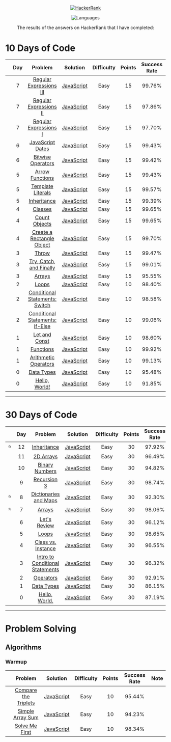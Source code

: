<p align="center">
  <a href="https://www.hackerrank.com/rhmtin12">
    <img alt="HackerRank" src="https://raw.githubusercontent.com/rahmatsubandi/HackerRankJS/master/hacker-rank-logo.png">
  </a>
</p>
<p align="center">
  <img alt="Languages" src="https://img.shields.io/badge/Languages-JavaScript-brightgreen.svg?longCache=true&style=for-the-badge">
</p>
<p align="center">
  The results of the answers on HackerRank that I have completed:
</p>

# 10 Days of Code

|     | Day |                                             Problem                                             |                            Solution                             | Difficulty | Points | Success Rate | Note |
| --- | :-: | :---------------------------------------------------------------------------------------------: | :-------------------------------------------------------------: | :--------: | :----: | :----------: | :--: |
|     |  7  |     [Regular Expressions III](https://www.hackerrank.com/challenges/js10-regexp-3/problem)      | [JavaScript](10DaysOfJavascript/Day7-RegularExpressionsIII.js)  |    Easy    |   15   |    99.76%    |      |
|     |  7  |      [Regular Expressions II](https://www.hackerrank.com/challenges/js10-regexp-2/problem)      |  [JavaScript](10DaysOfJavascript/Day7-RegularExpressionsII.js)  |    Easy    |   15   |    97.86%    |      |
|     |  7  |      [Regular Expressions I](https://www.hackerrank.com/challenges/js10-regexp-1/problem)       |  [JavaScript](10DaysOfJavascript/Day7-RegularExpressionsI.js)   |    Easy    |   15   |    97.70%    |      |
|     |  6  |           [JavaScript Dates](https://www.hackerrank.com/challenges/js10-date/problem)           |    [JavaScript](10DaysOfJavascript/Day6-JavaScriptDates.js)     |    Easy    |   15   |    99.43%    |      |
|     |  6  |         [Bitwise Operators](https://www.hackerrank.com/challenges/js10-bitwise/problem)         |    [JavaScript](10DaysOfJavascript/Day6-BitwiseOperators.js)    |    Easy    |   15   |    99.42%    |      |
|     |  5  |          [Arrow Functions](https://www.hackerrank.com/challenges/js10-arrows/problem)           |     [JavaScript](10DaysOfJavascript/Day5-ArrowFunctions.js)     |    Easy    |   15   |    99.43%    |      |
|     |  5  |    [Template Literals](https://www.hackerrank.com/challenges/js10-template-literals/problem)    |    [JavaScript](10DaysOfJavascript/Day5-TemplateLiterals.js)    |    Easy    |   15   |    99.57%    |      |
|     |  5  |          [Inheritance](https://www.hackerrank.com/challenges/js10-inheritance/problem)          |      [JavaScript](10DaysOfJavascript/Day5-Inheritance.js)       |    Easy    |   15   |    99.39%    |      |
|     |  4  |               [Classes](https://www.hackerrank.com/challenges/js10-class/problem)               |        [JavaScript](10DaysOfJavascript/Day4-Classes.js)         |    Easy    |   15   |    99.65%    |      |
|     |  4  |        [Count Objects](https://www.hackerrank.com/challenges/js10-count-objects/problem)        |      [JavaScript](10DaysOfJavascript/Day4-CountObjects.js)      |    Easy    |   15   |    99.65%    |      |
|     |  4  |     [Create a Rectangle Object](https://www.hackerrank.com/challenges/js10-objects/problem)     | [JavaScript](10DaysOfJavascript/Day4-CreateARectangleObject.js) |    Easy    |   15   |    99.70%    |      |
|     |  3  |                [Throw](https://www.hackerrank.com/challenges/js10-throw/problem)                |         [JavaScript](10DaysOfJavascript/Day3-Throw.js)          |    Easy    |   15   |    99.47%    |      |
|     |  3  |   [Try, Catch, and Finally](https://www.hackerrank.com/challenges/js10-try-catch-and-finally)   |   [JavaScript](10DaysOfJavascript/Day3-TryCatchAndFinally.js)   |    Easy    |   15   |    99.01%    |      |
|     |  3  |               [Arrays](https://www.hackerrank.com/challenges/js10-arrays/problem)               |         [JavaScript](10DaysOfJavascript/Day3-Arrays.js)         |    Easy    |   15   |    95.55%    |      |
|     |  2  |                [Loops](https://www.hackerrank.com/challenges/js10-loops/problem)                |         [JavaScript](10DaysOfJavascript/Day2-Loops.js)          |    Easy    |   10   |    98.40%    |      |
|     |  2  |   [Conditional Statements: Switch](https://www.hackerrank.com/challenges/js10-switch/problem)   |         [JavaScript](10DaysOfJavascript/Day2-Switch.js)         |    Easy    |   10   |    98.58%    |      |
|     |  2  |  [Conditional Statements: If-Else](https://www.hackerrank.com/challenges/js10-if-else/problem)  |         [JavaScript](10DaysOfJavascript/Day2-IfElse.js)         |    Easy    |   10   |    99.06%    |      |
|     |  1  |        [Let and Const](https://www.hackerrank.com/challenges/js10-let-and-const/problem)        |      [JavaScript](10DaysOfJavascript/Day1-LetandConst.js)       |    Easy    |   10   |    98.60%    |      |
|     |  1  |            [Functions](https://www.hackerrank.com/challenges/js10-function/problem)             |       [JavaScript](10DaysOfJavascript/Day1-Functions.js)        |    Easy    |   10   |    99.92%    |      |
|     |  1  | [Arithmetic Operators](https://www.hackerrank.com/challenges/js10-arithmetic-operators/problem) |  [JavaScript](10DaysOfJavascript/Day1-ArithmeticOperators.js)   |    Easy    |   10   |    99.13%    |      |
|     |  0  |           [Data Types](https://www.hackerrank.com/challenges/js10-data-types/problem)           |       [JavaScript](10DaysOfJavascript/Day0-DataTypes.js)        |    Easy    |   10   |    95.48%    |      |
|     |  0  |         [Hello, World!](https://www.hackerrank.com/challenges/js10-hello-world/problem)         |      [JavaScript](10DaysOfJavascript/Day0-HelloWorld!.js)       |    Easy    |   10   |    91.85%    |      |

---

# 30 Days of Code

|     | Day |                                                  Problem                                                   |                            Solution                             | Difficulty | Points | Success Rate | Note |
| --- | :-: | :--------------------------------------------------------------------------------------------------------: | :-------------------------------------------------------------: | :--------: | :----: | :----------: | :--: |
| ⭐  | 12  |                [Inheritance](https://www.hackerrank.com/challenges/30-inheritance/problem)                 |         [JavaScript](30DaysofCode/Day12-Inheritance.js)         |    Easy    |   30   |    97.92%    |      |
|     | 11  |                  [2D Arrays](https://www.hackerrank.com/challenges/30-2d-arrays/problem)                   |          [JavaScript](30DaysofCode/Day11-2DArrays.js)           |    Easy    |   30   |    96.49%    |      |
|     | 10  |             [Binary Numbers](https://www.hackerrank.com/challenges/30-binary-numbers/problem)              |        [JavaScript](30DaysofCode/Day10-BinaryNumbers.js)        |    Easy    |   30   |    94.82%    |      |
|     |  9  |                 [Recursion 3](https://www.hackerrank.com/challenges/30-recursion/problem)                  |          [JavaScript](30DaysofCode/Day9-Recursion3.js)          |    Easy    |   30   |    98.74%    |      |
| ⭐  |  8  |      [Dictionaries and Maps](https://www.hackerrank.com/challenges/30-dictionaries-and-maps/problem)       |     [JavaScript](30DaysofCode/Day8-DictionariesAndMaps.js)      |    Easy    |   30   |    92.30%    |      |
| ⭐  |  7  |                     [Arrays](https://www.hackerrank.com/challenges/30-arrays/problem)                      |            [JavaScript](30DaysofCode/Day7-Arrays.js)            |    Easy    |   30   |    98.06%    |      |
|     |  6  |                [Let's Review](https://www.hackerrank.com/challenges/30-review-loop/problem)                |          [JavaScript](30DaysofCode/Day6-LetsReview.js)          |    Easy    |   30   |    96.12%    |      |
|     |  5  |                      [Loops](https://www.hackerrank.com/challenges/30-loops/problem)                       |            [JavaScript](30DaysofCode/Day5-Loops.js)             |    Easy    |   30   |    98.65%    |      |
|     |  4  |          [Class vs. Instance](https://www.hackerrank.com/challenges/30-class-vs-instance/problem)          |       [JavaScript](30DaysofCode/Day4-ClassVsInstance.js)        |    Easy    |   30   |    96.55%    |      |
|     |  3  | [Intro to Conditional Statements](https://www.hackerrank.com/challenges/30-conditional-statements/problem) | [JavaScript](30DaysofCode/Day3-IntroToConditionalStatements.js) |    Easy    |   30   |    96.32%    |      |
|     |  2  |                  [Operators](https://www.hackerrank.com/challenges/30-operators/problem)                   |          [JavaScript](30DaysofCode/Day2-Operators.js)           |    Easy    |   30   |    92.91%    |      |
|     |  1  |                 [Data Types](https://www.hackerrank.com/challenges/30-data-types/problem)                  |          [JavaScript](30DaysofCode/Day1-DataTypes.js)           |    Easy    |   30   |    86.15%    |      |
|     |  0  |               [Hello, World.](https://www.hackerrank.com/challenges/30-hello-world/problem)                |          [JavaScript](30DaysofCode/Day0-HelloWorld.js)          |    Easy    |   30   |    87.19%    |      |

---

# Problem Solving

## Algorithms

### Warmup

|     |                                          Problem                                           |                               Solution                               | Difficulty | Points | Success Rate | Note |
| --- | :----------------------------------------------------------------------------------------: | :------------------------------------------------------------------: | :--------: | :----: | :----------: | :--: |
|     | [Compare the Triplets](https://www.hackerrank.com/challenges/compare-the-triplets/problem) | [JavaScript](ProblemSolving/Algorithms/Warmup/compareTheTriplets.js) |    Easy    |   10   |    95.44%    |      |
|     |     [Simple Array Sum](https://www.hackerrank.com/challenges/simple-array-sum/problem)     |   [JavaScript](ProblemSolving/Algorithms/Warmup/simpleArraySum.js)   |    Easy    |   10   |    94.23%    |      |
|     |       [Solve Me First](https://www.hackerrank.com/challenges/solve-me-first/problem)       |    [JavaScript](ProblemSolving/Algorithms/Warmup/solveMeFirst.js)    |    Easy    |   10   |    98.34%    |      |
